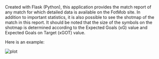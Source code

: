 Created with Flask (Python), this application provides the match report of any match for which detailed data is available on the FotMob site. In addition to important statistics, it is also possible to see the shotmap of the match in this report. It should be noted that the size of the symbols on the shotmap is determined according to the Expected Goals (xG) value and Expected Goals on Target (xGOT) value. 

Here is an example:

![plot](https://github.com/bariscanyeksin/fotmob_shotmap/assets/82212277/bcfbdc20-3d56-4fd8-93df-81fc25586676)
